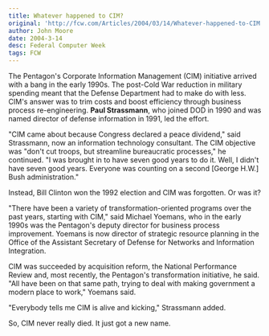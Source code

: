 ```yaml
---
title: Whatever happened to CIM?
original: 'http://fcw.com/Articles/2004/03/14/Whatever-happened-to-CIM.aspx'
author: John Moore
date: 2004-3-14
desc: Federal Computer Week
tags: FCW
---
```


The Pentagon's Corporate Information Management (CIM) initiative
arrived with a bang in the early 1990s. The post-Cold War reduction in
military spending meant that the Defense Department had to make do
with less. CIM's answer was to trim costs and boost efficiency through
business process re-engineering. **Paul Strassmann**, who joined DOD in
1990 and was named director of defense information in 1991, led the
effort.

"CIM came about because Congress declared a peace dividend," said
Strassmann, now an information technology consultant. The CIM
objective was "don't cut troops, but streamline bureaucratic
processes," he continued. "I was brought in to have seven good years
to do it. Well, I didn't have seven good years. Everyone was counting
on a second [George H.W.] Bush administration."

Instead, Bill Clinton won the 1992 election and CIM was forgotten. Or was it?

"There have been a variety of transformation-oriented programs over
the past years, starting with CIM," said Michael Yoemans, who in the
early 1990s was the Pentagon's deputy director for business process
improvement. Yoemans is now director of strategic resource planning in
the Office of the Assistant Secretary of Defense for Networks and
Information Integration.

CIM was succeeded by acquisition reform, the National Performance
Review and, most recently, the Pentagon's transformation initiative,
he said. "All have been on that same path, trying to deal with making
government a modern place to work," Yoemans said.

"Everybody tells me CIM is alive and kicking," Strassmann added.

So, CIM never really died. It just got a new name.
